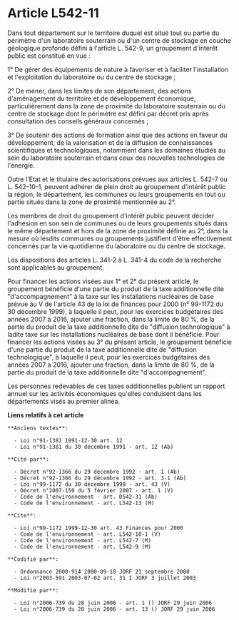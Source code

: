 # Article L542-11

Dans tout département sur le territoire duquel est situé tout ou partie du périmètre d'un laboratoire souterrain ou d'un
centre de stockage en couche géologique profonde défini à l'article L. 542-9, un groupement d'intérêt public est constitué en
vue :

1° De gérer des équipements de nature à favoriser et à faciliter l'installation et l'exploitation du laboratoire ou du centre
de stockage ;

2° De mener, dans les limites de son département, des actions d'aménagement du territoire et de développement économique,
particulièrement dans la zone de proximité du laboratoire souterrain ou du centre de stockage dont le périmètre est défini
par décret pris après consultation des conseils généraux concernés ;

3° De soutenir des actions de formation ainsi que des actions en faveur du développement, de la valorisation et de la
diffusion de connaissances scientifiques et technologiques, notamment dans les domaines étudiés au sein du laboratoire
souterrain et dans ceux des nouvelles technologies de l'énergie.

Outre l'Etat et le titulaire des autorisations prévues aux articles L. 542-7 ou L. 542-10-1, peuvent adhérer de plein droit
au groupement d'intérêt public la région, le département, les communes ou leurs groupements en tout ou partie situés dans la
zone de proximité mentionnée au 2°.

Les membres de droit du groupement d'intérêt public peuvent décider l'adhésion en son sein de communes ou de leurs
groupements situés dans le même département et hors de la zone de proximité définie au 2°, dans la mesure où lesdits communes
ou groupements justifient d'être effectivement concernés par la vie quotidienne du laboratoire ou du centre de stockage.

Les dispositions des articles L. 341-2 à L. 341-4 du code de la recherche sont applicables au groupement.

Pour financer les actions visées aux 1° et 2° du présent article, le groupement bénéficie d'une partie du produit de la taxe
additionnelle dite "d'accompagnement" à la taxe sur les installations nucléaires de base prévue au V de l'article 43 de la
loi de finances pour 2000 (n° 99-1172 du 30 décembre 1999), à laquelle il peut, pour les exercices budgétaires des années
2007 à 2016, ajouter une fraction, dans la limite de 80 %, de la partie du produit de la taxe additionnelle dite de
"diffusion technologique" à ladite taxe sur les installations nucléaires de base dont il bénéficie. Pour financer les actions
visées au 3° du présent article, le groupement bénéficie d'une partie du produit de la taxe additionnelle dite de "diffusion
technologique", à laquelle il peut, pour les exercices budgétaires des années 2007 à 2016, ajouter une fraction, dans la
limite de 80 %, de la partie du produit de la taxe additionnelle dite "d'accompagnement".

Les personnes redevables de ces taxes additionnelles publient un rapport annuel sur les activités économiques qu'elles
conduisent dans les départements visés au premier alinéa.

**Liens relatifs à cet article**

	**Anciens textes**:

	  - Loi n°91-1381 1991-12-30 art. 12
	  - Loi n°91-1381 du 30 décembre 1991 - art. 12 (Ab)

	**Cité par**:

	  - Décret n°92-1366 du 29 décembre 1992 - art. 1 (Ab)
	  - Décret n°92-1366 du 29 décembre 1992 - art. 3-1 (Ab)
	  - Loi n°99-1172 du 30 décembre 1999 - art. 43 (V)
	  - Décret n°2007-150 du 5 février 2007 - art. 1 (V)
	  - Code de l'environnement - art. D542-31 (Ab)
	  - Code de l'environnement - art. L542-13 (M)

	**Cite**:

	  - Loi n°99-1172 1999-12-30 art. 43 Finances pour 2000
	  - Code de l'environnement - art. L542-10-1 (V)
	  - Code de l'environnement - art. L542-7 (M)
	  - Code de l'environnement - art. L542-9 (M)

	**Codifié par**:

	  - Ordonnance 2000-914 2000-09-18 JORF 21 septembre 2000
	  - Loi n°2003-591 2003-07-02 art. 31 I JORF 3 juillet 2003

	**Modifié par**:

	  - Loi n°2006-739 du 28 juin 2006 - art. 1 () JORF 29 juin 2006
	  - Loi n°2006-739 du 28 juin 2006 - art. 13 () JORF 29 juin 2006
